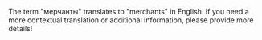 The term "мерчанты" translates to "merchants" in English. If you need a more contextual translation or additional information, please provide more details!